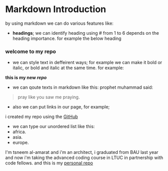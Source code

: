 # Markdown Introduction

by using markdown we can do various features like:

- **headings**; we can identify heading using # from 1 to 6 depends on the heading importance. for example the below heading
### welcome to my repo

- we can style text in deffeirent ways; for example we can make it bold or italic, or bold and italic at the same time. for example:

**this is my new _repo_**

- we can qoute texts in markdown like this:
prophet muhammad said:

> pray like you saw me praying.

- also we can put links in our page, for example;

i created my repo using the [GitHub](https://github.com/)

- we can type our unordered list like this:
- africa.
- asia.
- europe. 

I'm tsneem al-amarat and i'm an architect, i graduated from BAU last year and now i'm taking the advanced coding course in LTUC in partnership with code fellows.
and this is my [personal repo](https://github.com/tsneemahmad/the-new-repo)
